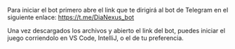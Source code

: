 Para iniciar el bot primero abre el link que te dirigirá al bot de Telegram en el siguiente enlace: https://t.me/DiaNexus_bot

Una vez descargados los archivos y abierto el link del bot, puedes iniciar el juego corriendolo en VS Code, IntelliJ, o el de tu preferencia.
